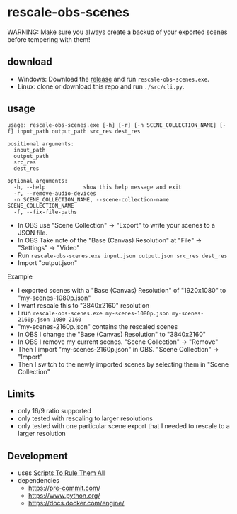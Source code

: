 # rescale-obs-scenes

WARNING: Make sure you always create a backup of your exported scenes before tempering with them!

## download

-   Windows: Download the [release](https://github.com/robkorv/rescale-obs-scenes/releases) and run `rescale-obs-scenes.exe`.
-   Linux: clone or download this repo and run `./src/cli.py`.

## usage

```
usage: rescale-obs-scenes.exe [-h] [-r] [-n SCENE_COLLECTION_NAME] [-f] input_path output_path src_res dest_res

positional arguments:
  input_path
  output_path
  src_res
  dest_res

optional arguments:
  -h, --help            show this help message and exit
  -r, --remove-audio-devices
  -n SCENE_COLLECTION_NAME, --scene-collection-name SCENE_COLLECTION_NAME
  -f, --fix-file-paths
```

-   In OBS use "Scene Collection" -> "Export" to write your scenes to a JSON file.
-   In OBS Take note of the "Base (Canvas) Resolution" at "File" -> "Settings" -> "Video"
-   Run `rescale-obs-scenes.exe input.json output.json src_res dest_res`
-   Import "output.json"

Example

-   I exported scenes with a "Base (Canvas) Resolution" of "1920x1080" to "my-scenes-1080p.json"
-   I want rescale this to "3840x2160" resolution
-   I run `rescale-obs-scenes.exe my-scenes-1080p.json my-scenes-2160p.json 1080 2160`
-   "my-scenes-2160p.json" contains the rescaled scenes
-   In OBS I change the "Base (Canvas) Resolution" to "3840x2160"
-   In OBS I remove my current scenes. "Scene Collection" -> "Remove"
-   Then I import "my-scenes-2160p.json" in OBS. "Scene Collection" -> "Import"
-   Then I switch to the newly imported scenes by selecting them in "Scene Collection"

## Limits

-   only 16/9 ratio supported
-   only tested with rescaling to larger resolutions
-   only tested with one particular scene export that I needed to rescale to a larger resolution

## Development

-   uses [Scripts To Rule Them All](https://github.com/github/scripts-to-rule-them-all)
-   dependencies
    -   https://pre-commit.com/
    -   https://www.python.org/
    -   https://docs.docker.com/engine/
